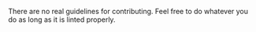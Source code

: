 <!--
Copyright (C) 2020 tt.bot dev team
 
This file is part of tt.bot's extension runner.
 
tt.bot's extension runner is free software: you can redistribute it and/or modify
it under the terms of the GNU Affero General Public License as published by
the Free Software Foundation, either version 3 of the License, or
(at your option) any later version.
 
tt.bot's extension runner is distributed in the hope that it will be useful,
but WITHOUT ANY WARRANTY; without even the implied warranty of
MERCHANTABILITY or FITNESS FOR A PARTICULAR PURPOSE.  See the
GNU Affero General Public License for more details.
 
You should have received a copy of the GNU Affero General Public License
along with tt.bot's extension runner.  If not, see <http://www.gnu.org/licenses/>.
-->

There are no real guidelines for contributing. Feel free to do whatever you do as long as it is linted properly.